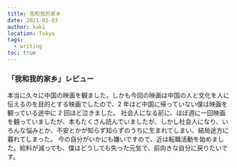```yaml
---
title: 我和我的家乡
date: 2021-01-03
author: kaki
location: Tokyo
tags:
  - writing
toc: true
---
```


### 「我和我的家乡」レビュー

<!-- 为什么看，感想，评价 -->

本当に久々に中国の映画を観ました。しかも今回の映画は中国の人と文化を人に伝えるのを目的とする映画でしたので、2 年ほど中国に帰っていない僕は映画を観っている途中に 2 回ほど泣きました。
社会人になる前に、ほぼ週に一回映画を観っていましたが、本もたくさん読んでいましたが、しかし社会人になり、いろんな悩みとか、不安とかが知らず知らずのうちに生まれてしまい、結局途方に暮れてしまった。
今の自分がいかにも嫌いですので、近は転職活動を始めました。給料が減っても、僕はどうしても失った元気で、前向きな自分に戻りたいです。
